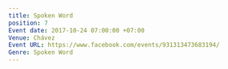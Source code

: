 ```yaml
---
title: Spoken Word
position: 7
Event date: 2017-10-24 07:00:00 +07:00
Venue: Chávez
Event URL: https://www.facebook.com/events/931313473683194/
Genre: Spoken Word
---
```



